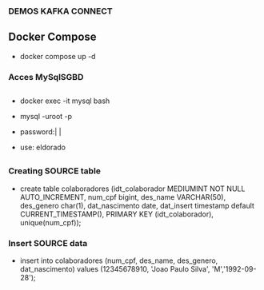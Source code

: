 ###  DEMOS KAFKA CONNECT 
## Docker Compose
- docker compose up -d

### Acces MySqlSGBD
## 
- docker exec -it mysql bash

- mysql -uroot -p
- password:| |
- use: eldorado
##
### Creating SOURCE table
- create table colaboradores (idt_colaborador MEDIUMINT NOT NULL AUTO_INCREMENT, num_cpf bigint, des_name VARCHAR(50), des_genero char(1), dat_nascimento date, dat_insert timestamp default CURRENT_TIMESTAMP(), PRIMARY KEY (idt_colaborador), unique(num_cpf));
### Insert SOURCE data
- insert into colaboradores (num_cpf, des_name, des_genero, dat_nascimento) values (12345678910, 'Joao Paulo Silva', 'M','1992-09-28');
